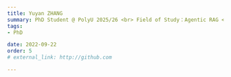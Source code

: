```yaml
---
title: Yuyan ZHANG
summary: PhD Student @ PolyU 2025/26 <br> Field of Study：Agentic RAG <br> B.E. (Jiangnan University) <br> M.E. (Zhejiang University)
tags:
- PhD

date: 2022-09-22
order: 5
# external_link: http://github.com

---
```

